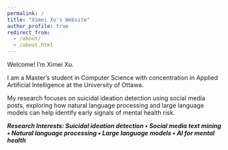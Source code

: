 ```yaml
---
permalink: /
title: "Ximei Xu's Website"
author_profile: true
redirect_from: 
  - /about/
  - /about.html
---
```


Welcome! I’m Ximei Xu.

I am a Master’s student in Computer Science with concentration in Applied Artificial Intelligence at the University of Ottawa.

My research focuses on suicidal ideation detection using social media posts, exploring how natural language processing and large language models can help identify early signals of mental health risk.

***Research Interests: Suicidal ideation detection • Social media text mining • Natural language processing • Large language models • AI for mental health***
